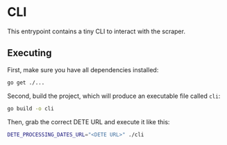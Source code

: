 # CLI

This entrypoint contains a tiny CLI to interact with the scraper.

## Executing

First, make sure you have all dependencies installed:

```bash
go get ./...
```

Second, build the project, which will produce an executable file called `cli`:

```bash
go build -o cli
```

Then, grab the correct DETE URL and execute it like this:

```bash
DETE_PROCESSING_DATES_URL="<DETE URL>" ./cli
```
